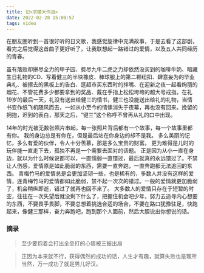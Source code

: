 ```yaml
---
title: 记<求婚大作战>
date: 2022-02-28 15:00:57
tags: video
---
```


在朋友圈听到一首很好听的日文歌，我感觉旋律中充满故事，于是去看了这部剧，看完之后觉得这首曲子更好听了，让我联想起一路错过的爱情，以及五人共同经历的青春。

虽有落败却拼尽全力的甲子园、费尽九牛二虎之力却依然没买到的咖啡牛奶、暗藏生日礼物的CD、写着健三的半块橡皮、棒球服上的第二颗纽扣、肆意妄为的毕业典礼、被擦去的黑板上的告白、逛超市买东西时的拌嘴、在迎新之夜一起看绚丽的烟花、不管花费多少都要拿到的奖品、戴在手指上松松垮垮的超大号戒指。在礼19岁的最后一天，礼没有送出给健三的情书，健三也没能送出给礼的礼物，当情书变作纸飞机随风而去，一如从小至今的情愫消失于夜幕，再也没有回来。挽留的拥抱，迟到的表白，那天之后，“键三”这个称呼不曾再从礼的口中出现。

14年的时光被无数张照片串起，每一张照片背后都有一个故事，每一个故事里都有你。
我的身边总是有你在，但是最后站在你身边的却不是我。
多么美丽的记忆，多么有爱的伙伴，令人十分羡慕，那是多么宝贵的财富。
更为难得是儿时的玩伴能一直走下去，孤独不再是一个需要去面对的话题。
正是因为从小一直在身边，就以为什么时候说都可以，一直懦弱一直错过，最后就真的永远错过了。不禁让人伤感，爱情原是如此脆弱的东西，需要一直奔跑，一直奔跑都无法追回的东西。
青梅竹马的爱情总是会更加坚韧一些，也是稀有的，多数人并没有这样的爱情，连青梅竹马的爱情都如此脆弱，禁不起一次次的错过。一般的爱情就更加脆弱了，机会稍纵即逝，错过了就再也回不来了。
大多数人的爱情只存在于短暂的时空，往往在一次失望后就没剩下什么了，把握住机会吧少年，努力去追寻内心想要的东西，不要畏手畏脚，不要总想着挑选合适的场合，不要在路口犹豫驻足，快跑起来，像健三那样，奋力奔跑吧，跑到那个人面前，然后大胆说出你想说的话。
### 摘录

> 至少要抱着会打出全垒打的心情被三振出局

> 正因为本来就不行，获得偶然的成功的话，人生才有趣，就算失败也是理所当然，万一成功了就是男儿好汉。